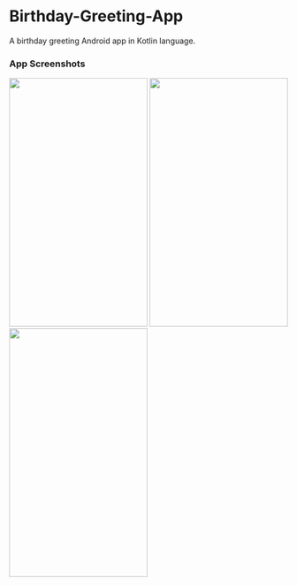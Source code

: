# Birthday-Greeting-App

A birthday greeting Android app in Kotlin language.

### App Screenshots
<p float="left">
<img src="https://user-images.githubusercontent.com/33342767/110394210-0e64ce00-8092-11eb-8c8f-507853d34b5e.png"  width="250" height="450">

<img src="https://user-images.githubusercontent.com/33342767/110394265-26d4e880-8092-11eb-9352-e0e3b8ec8ed8.png"  width="250" height="450">

<img src="https://user-images.githubusercontent.com/33342767/110394305-37855e80-8092-11eb-9cfc-3065eb15a781.png"  width="250" height="450">
</p>
